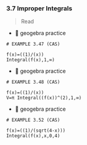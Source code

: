 ### 3.7 Improper Integrals

> Read

- 🎯 geogebra practice 

```
# EXAMPLE 3.47 (CAS)

f(x)=((1)/(x))
Integral(f(x),1,∞)
```



- 🎯 geogebra practice 

```
# EXAMPLE 3.48 (CAS)

f(x)=((1)/(x))
V=π Integral((f(x))^(2),1,∞)
```



- 🎯 geogebra practice 

```
# EXAMPLE 3.52 (CAS)

f(x)=((1)/(sqrt(4-x)))
Integral(f(x),x,0,4)
```

